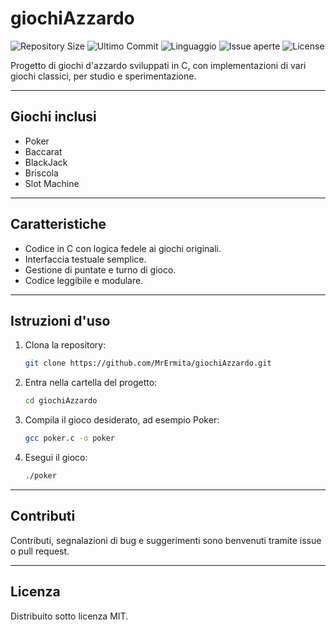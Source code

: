 # giochiAzzardo

![Repository Size](https://img.shields.io/github/repo-size/MrErmita/giochiAzzardo)
![Ultimo Commit](https://img.shields.io/github/last-commit/MrErmita/giochiAzzardo)
![Linguaggio](https://img.shields.io/github/languages/top/MrErmita/giochiAzzardo)
![Issue aperte](https://img.shields.io/github/issues/MrErmita/giochiAzzardo)
![License](https://img.shields.io/github/license/MrErmita/giochiAzzardo)

Progetto di giochi d'azzardo sviluppati in C, con implementazioni di vari giochi classici, per studio e sperimentazione.

---

## Giochi inclusi

- Poker  
- Baccarat  
- BlackJack  
- Briscola  
- Slot Machine

---

## Caratteristiche

- Codice in C con logica fedele ai giochi originali.
- Interfaccia testuale semplice.
- Gestione di puntate e turno di gioco.
- Codice leggibile e modulare.

---

## Istruzioni d'uso

1. Clona la repository:
   ```bash
   git clone https://github.com/MrErmita/giochiAzzardo.git
   ```
2. Entra nella cartella del progetto:
   ```bash
   cd giochiAzzardo
   ```
3. Compila il gioco desiderato, ad esempio Poker:
   ```bash
   gcc poker.c -o poker
   ```
4. Esegui il gioco:
   ```bash
   ./poker
   ```

---

## Contributi

Contributi, segnalazioni di bug e suggerimenti sono benvenuti tramite issue o pull request.

---

## Licenza

Distribuito sotto licenza MIT.